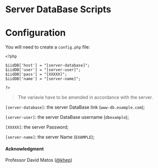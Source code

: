 # Server DataBase Scripts

# Configuration

You will need to create a `config.php` file:

```
<?php

$iidDB['host'] = "[server-database]";
$iidDB['user'] = "[server-user]";
$iidDB['pass'] = "[XXXXX]";
$iidDB['name'] = "[server-name]";

?>
```

> The variavie have to be amended in accordance with the server.

`[server-database]`: the server DataBase link (`www-db.example.com`);

`[server-user]`: the server DataBase username (`dbexample`);

`[XXXXX]`: the server Password;

`[server-name]`: the server Name (`EXAMPLE`);

#### Acknowledgment

Professor David Matos ([@khep](https://github.com/khep))

